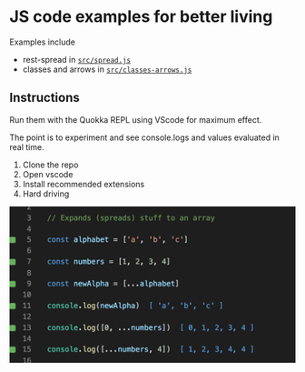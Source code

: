 # JS code examples for better living

Examples include

* rest-spread in [`src/spread.js`](src/spread.js)
* classes and arrows in [`src/classes-arrows.js`](src/classes-arrows.js)

## Instructions

Run them with the Quokka REPL using VScode for maximum effect. 

The point is to experiment and see console.logs and values evaluated in real time.

1. Clone the repo
2. Open vscode
3. Install recommended extensions
4. Hard driving

![Alt text](docs/code.png?raw=true "Code in VS Code")